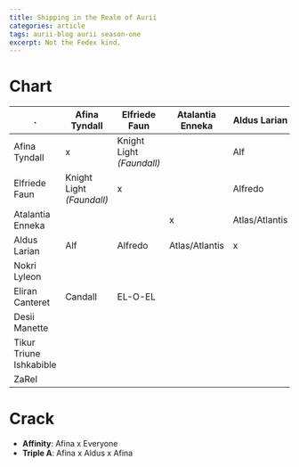 ```yaml
---
title: Shipping in the Realm of Aurii
categories: article
tags: aurii-blog aurii season-one
excerpt: Not the Fedex kind.
---
```


# Chart

.                       | Afina Tyndall             | Elfriede Faun             | Atalantia Enneka | Aldus Larian   | Nokri Lyleon | Eliran Canteret | Desii Manette | Tikur | ZaRel
------------------------|---------------------------|---------------------------|------------------|----------------|--------------|-----------------|---------------|-------|------
Afina Tyndall           | x                         | Knight Light *(Faundall)* |                  | Alf            |              | Candall         |               |       |
Elfriede Faun           | Knight Light *(Faundall)* | x                         |                  | Alfredo        |              | EL-O-EL         |               |       |
Atalantia Enneka        |                           |                           | x                | Atlas/Atlantis |              |                 |               |       |
Aldus Larian            | Alf                       | Alfredo                   | Atlas/Atlantis   | x              |              |                 |               |       |
Nokri Lyleon            |                           |                           |                  |                | x            |                 |               |       |
Eliran Canteret         | Candall                   | EL-O-EL                   |                  |                |              | x               |               |       |
Desii Manette           |                           |                           |                  |                |              |                 | x             |       |
Tikur Triune Ishkabible |                           |                           |                  |                |              |                 |               | x     |
ZaRel                   |                           |                           |                  |                |              |                 |               |       | x

# Crack

* **Affinity**: Afina x Everyone
* **Triple A**: Afina x Aldus x Afina